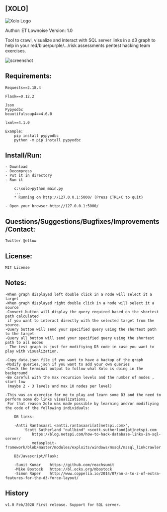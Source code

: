  [XOLO] 
--------
![Xolo Logo](/static/icons/xolo-logo.png)

Author: ET Lownoise 
Version: 1.0

Tool to crawl, visualize and interact with SQL server links in a d3 graph to help in your 
red/blue/purple/.../risk assessments pentest hacking team exercises. 

![screenshot](/static/icons/Capture.PNG)

Requirements:
-------------

	Requests==2.18.4

	Flask==0.12.2

	Json
	Pypyodbc
	beautifulsoup4==4.6.0

	lxml==4.1.0

	Example:
		pip install pypyodbc
		python -m pip install pypyodbc

Install/Run:
------------
	- Download
	- Decompress 
	- Put it in directory
	- Run it
	
		c:\xolo>python main.py
 		...
 		* Running on http://127.0.0.1:5000/ (Press CTRL+C to quit)

	- Open your browser http://127.0.0.1:5000/

Questions/Suggestions/Bugfixes/Improvements/Contact:
----------------------------------------------------
	Twitter @etlow

License:
--------
	MIT License    

Notes:
------
	-When graph displayed left double click in a node will select it a target
	-When graph displayed right double click in a node will select it a source
	-Convert button will display the query required based on the shortest path calculated
	 if you want to interact directly with the selected target from the source.
	-Query button will send your specified query using the shortest path to the target
	-Query all button will send your specified query using the shortest path to all nodes
	- The test graph is just for modifiying D3 code in case you want to play with visualization.

	-Copy data.json file if you want to have a backup of the graph
	-Modify queries.json if you want to add your own queries
	-Check the terminal output to follow what Xolo is doing in the background
	-Be careful with the max recursion levels and the number of nodes , start low 
	 (maybe 2 - 3 levels and max 10 nodes per level)

	-This was an exercise for me to play and learn some D3 and the need to perform some db links visualizations. 
	 For that reason Xolo was made possible by learning and/or modifiying the code of the following individuals:
		
		DB links:
		
		-Antti Rantasaari <antti.rantasaari[at]netspi.com>',
          	'Scott Sutherland "nullbind" <scott.sutherland[at]netspi.com 
				https://blog.netspi.com/how-to-hack-database-links-in-sql-server/
				metasploit-framework/blob/master/modules/exploits/windows/mssql/mssql_linkcrawler.rb

		D3/Javascript/Flask:

		-Sumit Kumar 	https://github.com/reachsumit
		-Mike Bostock 	https://bl.ocks.org/mbostock
		-Simon Raper 	http://www.coppelia.io/2014/07/an-a-to-z-of-extra-features-for-the-d3-force-layout/


History
-------
	v1.0 Feb/2020 First release. Support for SQL server.











	



